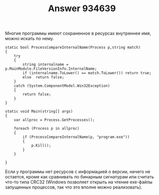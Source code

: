 ﻿---
title: "Answer 934639"
se.owner.user_id: 240512
se.owner.display_name: "MSDN.WhiteKnight"
se.owner.link: "https://ru.stackoverflow.com/users/240512/msdn-whiteknight"
se.answer_id: 934639
se.question_id: 934493
se.post_type: answer
se.score: 0
se.is_accepted: False
---
<p>Многие программы имеют сохраненное в ресурсах внутреннее имя, можно искать по нему.</p>

<pre><code>static bool ProcessCompareInternalName(Process p,string match)
{
    try
    {
        string internalname = p.MainModule.FileVersionInfo.InternalName;
        if (internalname.ToLower() == match.ToLower()) return true;                
        else  return false;
    }
    catch (System.ComponentModel.Win32Exception)
    {
        return false;
    }
}

static void Main(string[] args)
{            
    var allproc = Process.GetProcesses();

    foreach (Process p in allproc)
    {
        if (ProcessCompareInternalName(p, "program.exe"))
        {
            p.Kill();
        }
    }

}
</code></pre>

<p>Если у программы нет ресурсов с информацией о версии, ничего не остается, кроме как сравнивать по бинарным сигнатурам или считать что-то типа CRC32 (Windows позволяет открыть на чтение exe-файлы запущенных процессов, так что это вполне можно реализовать). </p>
